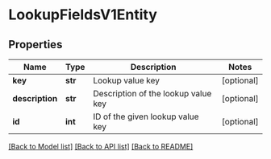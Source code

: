 # LookupFieldsV1Entity

## Properties
Name | Type | Description | Notes
------------ | ------------- | ------------- | -------------
**key** | **str** | Lookup value key | [optional] 
**description** | **str** | Description of the lookup value key | [optional] 
**id** | **int** | ID of the given lookup value key | [optional] 

[[Back to Model list]](../README.md#documentation-for-models) [[Back to API list]](../README.md#documentation-for-api-endpoints) [[Back to README]](../README.md)


